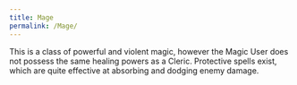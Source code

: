 ```yaml
---
title: Mage
permalink: /Mage/
---
```


This is a class of powerful and violent magic, however the Magic User
does not possess the same healing powers as a Cleric. Protective spells
exist, which are quite effective at absorbing and dodging enemy damage.